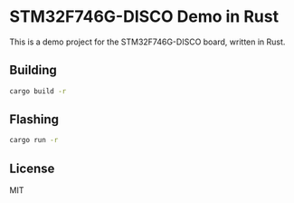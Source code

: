# STM32F746G-DISCO Demo in Rust

This is a demo project for the STM32F746G-DISCO board, written in Rust.

## Building

```sh
cargo build -r
```

## Flashing

```sh
cargo run -r
```

## License

MIT
